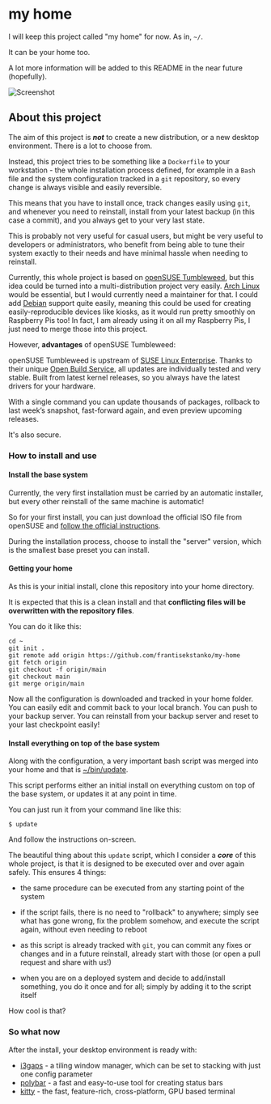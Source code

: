 # my home

I will keep this project called "my home" for now. As in, `~/`.

It can be your home too.

A lot more information will be added to this
README in the near future (hopefully).

![Screenshot](https://user-images.githubusercontent.com/100702441/198291280-8a2f9624-3ebb-4518-9f30-92d7de686360.png "Screenshot")

## About this project

The aim of this project is ***not*** to create a new distribution,
or a new desktop environment. There is a lot to choose from.

Instead, this project tries to be something like
a `Dockerfile` to your workstation -
the whole installation process defined, for example in a `Bash` file
and the system configuration tracked in a `git` repository,
so every change is always visible and easily reversible.

This means that you have to install once, track changes
easily using `git`, and whenever you need to reinstall,
install from your latest backup (in this case a commit),
and you always get to your very last state.

This is probably not very useful for casual users,
but might be very useful to developers or administrators,
who benefit from being able to tune their system exactly
to their needs and have minimal hassle when needing to reinstall.

Currently, this whole project is based on
[openSUSE Tumbleweed](https://get.opensuse.org/tumbleweed/),
but this idea could be turned into a multi-distribution
project very easily.
[Arch Linux](https://archlinux.org/) would be essential,
but I would currently need a maintainer for that. I could add
[Debian](https://www.debian.org/) support quite easily,
meaning this could be used for creating easily-reproducible
devices like kiosks, as it would run pretty smoothly on Raspberry Pis too!
In fact, I am already using it on all my Raspberry Pis,
I just need to merge those into this project.

However, **advantages** of openSUSE Tumbleweed:

openSUSE Tumbleweed is upstream of
[SUSE Linux Enterprise](https://en.wikipedia.org/wiki/SUSE_Linux_Enterprise).
Thanks to their unique
[Open Build Service](https://en.wikipedia.org/wiki/Open_Build_Service),
all updates are individually tested and very stable.
Built from latest kernel releases, so you always have the latest
drivers for your hardware.

With a single command you can update thousands of packages,
rollback to last week’s snapshot, fast-forward again,
and even preview upcoming releases.

It's also secure.

### How to install and use

#### Install the base system
Currently, the very first installation must be carried
by an automatic installer, but every other reinstall
of the same machine is automatic!

So for your first install, you can just download
the official ISO file from openSUSE and
[follow the official instructions](https://get.opensuse.org/tumbleweed/).

During the installation process, choose to install the "server"
version, which is the smallest base preset you can install.

#### Getting your home
As this is your initial install, clone this repository
into your home directory.

It is expected that this is a clean install and that **conflicting
files will be overwritten with the repository files**.

You can do it like this:

```
cd ~
git init .
git remote add origin https://github.com/frantisekstanko/my-home
git fetch origin
git checkout -f origin/main
git checkout main
git merge origin/main
```

Now all the configuration is downloaded and tracked in your home
folder. You can easily edit and commit back to your local branch.
You can push to your backup server. You can reinstall from your
backup server and reset to your last checkpoint easily!

#### Install everything on top of the base system

Along with the configuration, a very important bash script
was merged into your home and that is
[~/bin/update](https://github.com/frantisekstanko/my-home/blob/main/bin/update).

This script performs either an initial install on everything
custom on top of the base system, or updates it at
any point in time.

You can just run it from your command line like this:

```
$ update
```

And follow the instructions on-screen.

The beautiful thing about this `update` script, which I consider
a ***core*** of this whole project, is that it is designed
to be executed over and over again safely. This ensures 4 things:

- the same procedure can be executed from any starting point of the system

- if the script fails, there is no need to "rollback" to anywhere;
simply see what has gone wrong, fix the problem somehow,
and execute the script again, without even needing to reboot

- as this script is already tracked with `git`,  you can commit
any fixes or changes and in a future reinstall, already start
with those (or open a pull request and share with us!)

- when you are on a deployed system and decide to add/install
something, you do it once and for all; simply by adding it to the
script itself

How cool is that?

### So what now

After the install, your desktop environment is ready with:

- [i3gaps](https://github.com/Airblader/i3) - a tiling window manager, which can be set to stacking
with just one config parameter
- [polybar](https://github.com/polybar/polybar) - a fast and easy-to-use tool for creating status bars
- [kitty](https://github.com/kovidgoyal/kitty) - the fast, feature-rich, cross-platform, GPU based terminal
